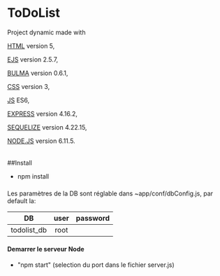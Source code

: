 # ToDoList

Project dynamic made with 

[HTML](https://www.w3schools.com/html/html5_intro.asp) version 5,

[EJS](http://ejs.co/) version 2.5.7,

[BULMA](https://bulma.io/documentation/components/breadcrumb/) version 0.6.1, 

[CSS](https://www.w3schools.com/css/css3_intro.asp) version 3,

[JS](https://www.javascript.com/learn/javascript/strings) ES6,

[EXPRESS](http://expressjs.com/fr/guide/routing.html) version 4.16.2,

[SEQUELIZE](http://expressjs.com/fr/guide/routing.html) version 4.22.15,

[NODE.JS](https://nodejs.org/docs/v6.11.5/api/) version 6.11.5.

######

##Install

- npm install

###

Les paramètres de la DB sont réglable dans ~app/conf/dbConfig.js, par default la:

| DB            | user          | password  |
| ------------- |:-------------:| ---------:|
| todolist_db   | root          |           |

#### Demarrer le serveur Node

- "npm start" (selection du port dans le fichier server.js)




